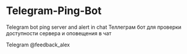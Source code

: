 # Telegram-Ping-Bot
Telegram bot ping server and alert in chat
Теллеграм бот для проверки доступности сервера и оповещения в чат

Telegram @feedback_alex
